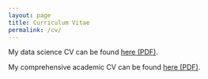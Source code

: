 ```yaml
---
layout: page
title: Curriculum Vitae
permalink: /cv/
---
```


My data science CV can be found [here (PDF)](alexander-shires-cv.pdf).

My comprehensive academic CV can be found [here (PDF)](alexander-shires-cv-physics.pdf).


